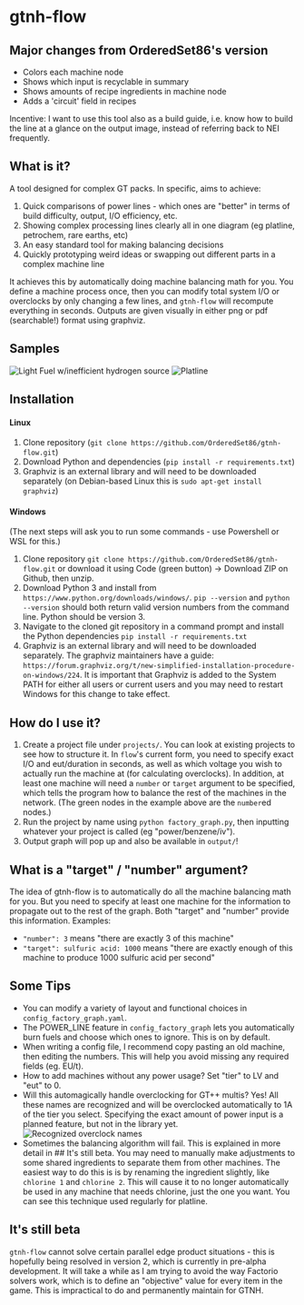# gtnh-flow

## Major changes from OrderedSet86's version

- Colors each machine node
- Shows which input is recyclable in summary
- Shows amounts of recipe ingredients in machine node
- Adds a 'circuit' field in recipes

Incentive: I want to use this tool also as a build guide, i.e. know how to build the line
at a glance on the output image, instead of referring back to NEI frequently.

## What is it?

A tool designed for complex GT packs. In specific, aims to achieve:

1. Quick comparisons of power lines - which ones are "better" in terms of build difficulty, output, I/O efficiency, etc.
2. Showing complex processing lines clearly all in one diagram (eg platline, petrochem, rare earths, etc)
3. An easy standard tool for making balancing decisions
4. Quickly prototyping weird ideas or swapping out different parts in a complex machine line

It achieves this by automatically doing machine balancing math for you. You define a machine process once, then you can modify total system I/O or overclocks by only changing a few lines, and `gtnh-flow` will recompute everything in seconds. Outputs are given visually in either png or pdf (searchable!) format using graphviz.

## Samples

![Light Fuel w/inefficient hydrogen source](samples/inefficient_light_fuel.png)
![Platline](samples/228_platline.png)

## Installation

#### Linux

1. Clone repository (`git clone https://github.com/OrderedSet86/gtnh-flow.git`)
2. Download Python and dependencies (`pip install -r requirements.txt`)
3. Graphviz is an external library and will need to be downloaded separately (on Debian-based Linux this is `sudo apt-get install graphviz`)

#### Windows

(The next steps will ask you to run some commands - use Powershell or WSL for this.)
1. Clone repository `git clone https://github.com/OrderedSet86/gtnh-flow.git` or download it using Code (green button) -> Download ZIP on Github, then unzip.
2. Download Python 3 and install from `https://www.python.org/downloads/windows/`. `pip --version` and `python --version` should both return valid version numbers from the command line. Python should be version 3.
3. Navigate to the cloned git repository in a command prompt and install the Python dependencies `pip install -r requirements.txt`
4. Graphviz is an external library and will need to be downloaded separately. The graphviz maintainers have a guide: `https://forum.graphviz.org/t/new-simplified-installation-procedure-on-windows/224`. It is important that Graphviz is added to the System PATH for either all users or current users and you may need to restart Windows for this change to take effect.

## How do I use it?
1. Create a project file under `projects/`. You can look at existing projects to see how to structure it. In `flow`'s current form, you need to specify exact I/O and eut/duration in seconds, as well as which voltage you wish to actually run the machine at (for calculating overclocks). In addition, at least one machine will need a `number` or `target` argument to be specified, which tells the program how to balance the rest of the machines in the network. (The green nodes in the example above are the `number`ed nodes.)
2. Run the project by name using `python factory_graph.py`, then inputting whatever your project is called (eg "power/benzene/iv").
3. Output graph will pop up and also be available in `output/`!

## What is a "target" / "number" argument?
The idea of gtnh-flow is to automatically do all the machine balancing math for you. But you need to specify at least one machine for the information to propagate out to the rest of the graph. Both "target" and "number" provide this information. Examples:
- `"number": 3` means "there are exactly 3 of this machine"
- `"target": sulfuric acid: 1000` means "there are exactly enough of this machine to produce 1000 sulfuric acid per second"

## Some Tips
+ You can modify a variety of layout and functional choices in `config_factory_graph.yaml`.
+ The POWER_LINE feature in `config_factory_graph` lets you automatically burn fuels and choose which ones to ignore. This is on by default.
+ When writing a config file, I recommend copy pasting an old machine, then editing the numbers. This will help you avoid missing any required fields (eg. EU/t).
+ How to add machines without any power usage? Set "tier" to LV and "eut" to 0.
+ Will this automagically handle overclocking for GT++ multis? Yes! All these names are recognized and will be overclocked automatically to 1A of the tier you select. Specifying the exact amount of power input is a planned feature, but not in the library yet.
![Recognized overclock names](samples/recognized_ocs.png)
+ Sometimes the balancing algorithm will fail. This is explained in more detail in ## It's still beta. You may need to manually make adjustments to some shared ingredients to separate them from other machines. The easiest way to do this is is by renaming the ingredient slightly, like `chlorine 1` and `chlorine 2`. This will cause it to no longer automatically be used in any machine that needs chlorine, just the one you want. You can see this technique used regularly for platline.

## It's still beta
`gtnh-flow` cannot solve certain parallel edge product situations - this is hopefully being resolved in version 2, which is currently in pre-alpha development. It will take a while as I am trying to avoid the way Factorio solvers work, which is to define an "objective" value for every item in the game. This is impractical to do and permanently maintain for GTNH.
